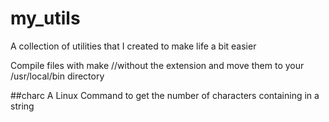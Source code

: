 # my_utils
A collection of utilities that I created to make life a bit easier

Compile files with
  make <filename> //without the extension
and move them to your  /usr/local/bin  directory

##charc
A Linux Command to get the number of characters containing in a string
